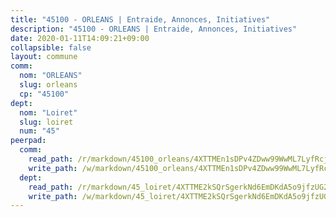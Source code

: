 ```yaml
---
title: "45100 - ORLEANS | Entraide, Annonces, Initiatives"
description: "45100 - ORLEANS | Entraide, Annonces, Initiatives"
date: 2020-01-11T14:09:21+09:00
collapsible: false
layout: commune
comm:
  nom: "ORLEANS"
  slug: orleans
  cp: "45100"
dept:
  nom: "Loiret"
  slug: loiret
  num: "45"
peerpad:
  comm:
    read_path: /r/markdown/45100_orleans/4XTTMEn1sDPv4ZDww99WwML7LyfRcjRCtbGTvCGQSULvQzB3Q
    write_path: /w/markdown/45100_orleans/4XTTMEn1sDPv4ZDww99WwML7LyfRcjRCtbGTvCGQSULvQzB3Q-K3TgUrz9LQifvxQzddxtz5KZKGsibrLYSNUcmFyBJtZVJdgDX3Njo66MRwLx2oV1vpRNMzBaRmbsMFG6rPkw8Rr5djqCHDySEakWekSqGgGDAxNso6QaRADFeuYNvbDmWSq8PMAr
  dept:
    read_path: /r/markdown/45_loiret/4XTTME2kSQrSgerkNd6EmDKdA5o9jfzUG2SAG8C2qVYb3YXN4
    write_path: /w/markdown/45_loiret/4XTTME2kSQrSgerkNd6EmDKdA5o9jfzUG2SAG8C2qVYb3YXN4-K3TgULpEDoP6p5UphGUnEGQQDb2AQTj81Z2trE1ZVsdtBZSXUbkVLE9oEias3DdMz5vmgxRH8ErfnuyVj2VYfJxxhBMoq5ZxQCDrb2jTVFkww5uEThgDKwT8pF9LfJGTpqNraKjJ
---
```


